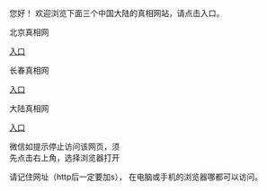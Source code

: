  
 您好！ 欢迎浏览下面三个中国大陆的真相网站，请点击入口。 <br/>
 
 
   北京真相网<br/>

 <a id="bjLink" href="https://is.gd/fMpYXu" rel="nofollow">入口</a>

 长春真相网<br/>

 <a id="ccLink" href="https://is.gd/P54cPT" rel="nofollow">入口</a>
 
  大陆真相网<br/>
  
 <a id="dlLink" href="https://is.gd/RgWFwD" rel="nofollow">入口</a>
      
      


 

 微信如提示停止访问该网页，须<br>
 先点击右上角，选择浏览器打开<br>
 
 请记住网址（http后一定要加s）， 在电脑或手机的浏览器哪都可以访问。
 
 
